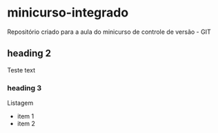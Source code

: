 # minicurso-integrado
Repositório criado para a aula do minicurso de controle de versão - GIT

## heading 2
Teste text

### heading 3

Listagem

- item 1
- item 2